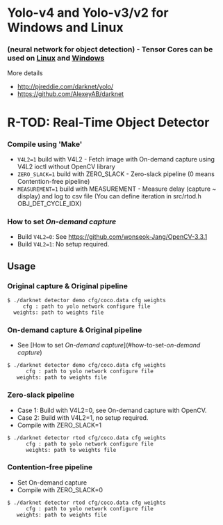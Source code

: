 # Yolo-v4 and Yolo-v3/v2 for Windows and Linux
### (neural network for object detection) - Tensor Cores can be used on [Linux](https://github.com/AlexeyAB/darknet#how-to-compile-on-linux) and [Windows](https://github.com/AlexeyAB/darknet#how-to-compile-on-windows-using-cmake-gui)

More details
* http://pjreddie.com/darknet/yolo/
* https://github.com/AlexeyAB/darknet

# R-TOD: Real-Time Object Detector

### Compile using 'Make' ###
* `V4L2=1` build with V4L2 - Fetch image with On-demand capture using V4L2 ioctl without OpenCV library
* `ZERO_SLACK=1` build with ZERO_SLACK - Zero-slack pipeline (0 means Contention-free pipeline)
* `MEASUREMENT=1` build with MEASUREMENT - Measure delay (capture ~ display) and log to csv file (You can define iteration in src/rtod.h OBJ_DET_CYCLE_IDX)

### How to set _On-demand capture_
* Build `V4L2=0`: See https://github.com/wonseok-Jang/OpenCV-3.3.1
* Build `V4L2=1`: No setup required.

## Usage ###

### Original capture & Original pipeline
```
$ ./darknet detector demo cfg/coco.data cfg weights 
     cfg : path to yolo network configure file
  weights: path to weights file
```
### On-demand capture & Original pipeline
* See [How to set _On-demand capture_](#how-to-set-_on-demand capture_)
```
$ ./darknet detector demo cfg/coco.data cfg weights
      cfg : path to yolo network configure file
   weights: path to weights file
```
### Zero-slack pipeline
* Case 1: Build with V4L2=0, see On-demand capture with OpenCV.
* Case 2: Build with V4L2=1, no setup required.
* Compile with ZERO_SLACK=1
```
$ ./darknet detector rtod cfg/coco.data cfg weights
      cfg : path to yolo network configure file
      weights: path to weights file
```
### Contention-free pipeline
* Set On-demand capture
* Compile with ZERO_SLACK=0
```
$ ./darknet detector rtod cfg/coco.data cfg weights
      cfg : path to yolo network configure file
   weights: path to weights file
```
